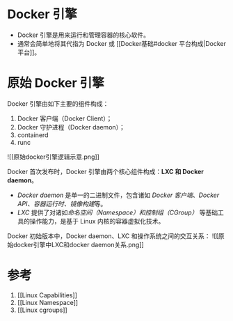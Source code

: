 # Docker 引擎
- Docker 引擎是用来运行和管理容器的核心软件。
- 通常会简单地将其代指为 Docker 或 [[Docker基础#docker 平台构成|Docker 平台]]。

# 原始 Docker 引擎
Docker 引擎由如下主要的组件构成：
1. Docker 客户端（Docker Client）；
2. Docker 守护进程（Docker daemon）；
3. containerd 
4. runc

![[原始docker引擎逻辑示意.png]]


Docker 首次发布时，Docker 引擎由两个核心组件构成：**LXC 和 Docker daemon**。  
- *Docker daemon* 是单一的二进制文件，包含诸如 *Docker 客户端、Docker API、容器运行时、镜像构建*等。  
- *LXC* 提供了对诸如*命名空间（Namespace）和控制组（CGroup）* 等基础工具的操作能力，是基于 Linux 内核的容器虚拟化技术。

Docker 初始版本中，Docker daemon、LXC 和操作系统之间的交互关系：
![[原始docker引擎中LXC和docker daemon关系.png]]


# 参考
1. [[Linux Capabilities]]
2. [[Linux Namespace]]
3. [[Linux cgroups]]